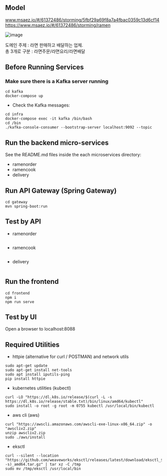 # 

## Model
www.msaez.io/#/61372486/storming/5fbf29a69f8a7a4fbac0359c13d6cf14
https://www.msaez.io/#/61372486/storming/ramen


![image](https://github.com/user-attachments/assets/1370366a-0eae-4aee-aff8-870a38aef384)


 도메인 주제 : 라면 판매하고 배달하는 업체. <br/>
 총 3개로 구분 : 라면주문/라면요리/라면배달
 

## Before Running Services
### Make sure there is a Kafka server running
```
cd kafka
docker-compose up
```
- Check the Kafka messages:
```
cd infra
docker-compose exec -it kafka /bin/bash
cd /bin
./kafka-console-consumer --bootstrap-server localhost:9092 --topic
```

## Run the backend micro-services
See the README.md files inside the each microservices directory:

- ramenorder
- ramencook
- delivery


## Run API Gateway (Spring Gateway)
```
cd gateway
mvn spring-boot:run
```

## Test by API
- ramenorder
```
```
- ramencook
```
```
- delivery
```
```


## Run the frontend
```
cd frontend
npm i
npm run serve
```

## Test by UI
Open a browser to localhost:8088

## Required Utilities

- httpie (alternative for curl / POSTMAN) and network utils
```
sudo apt-get update
sudo apt-get install net-tools
sudo apt install iputils-ping
pip install httpie
```

- kubernetes utilities (kubectl)
```
curl -LO "https://dl.k8s.io/release/$(curl -L -s https://dl.k8s.io/release/stable.txt)/bin/linux/amd64/kubectl"
sudo install -o root -g root -m 0755 kubectl /usr/local/bin/kubectl
```

- aws cli (aws)
```
curl "https://awscli.amazonaws.com/awscli-exe-linux-x86_64.zip" -o "awscliv2.zip"
unzip awscliv2.zip
sudo ./aws/install
```

- eksctl 
```
curl --silent --location "https://github.com/weaveworks/eksctl/releases/latest/download/eksctl_$(uname -s)_amd64.tar.gz" | tar xz -C /tmp
sudo mv /tmp/eksctl /usr/local/bin
```

